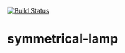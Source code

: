 
[![Build Status](https://travis-ci.org/tpall/symmetrical-lamp.svg?branch=master)](https://travis-ci.org/tpall/symmetrical-lamp)

# symmetrical-lamp


